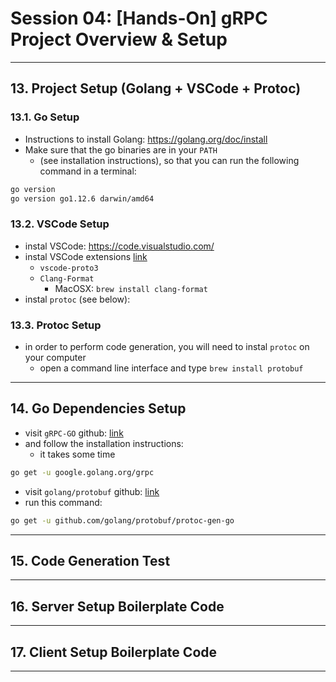 # Session 04: [Hands-On] gRPC Project Overview & Setup 

---

## 13. Project Setup (Golang + VSCode + Protoc)

### 13.1. Go Setup

* Instructions to install Golang: https://golang.org/doc/install
* Make sure that the go binaries are in your `PATH`
  * (see installation instructions), so that you can run the following command in a terminal:

```bash
go version
go version go1.12.6 darwin/amd64
```

### 13.2. VSCode Setup

* instal VSCode: https://code.visualstudio.com/
* instal VSCode extensions [link](https://code.visualstudio.com/docs/editor/extension-gallery#_browse-and-install-extensions)
  * `vscode-proto3`
  * `Clang-Format`
    * MacOSX: `brew install clang-format`
* instal `protoc` (see below):

### 13.3. Protoc Setup

* in order to perform code generation, you will need to instal `protoc` on your computer
  * open a command line interface and type `brew install protobuf`

---

## 14. Go Dependencies Setup

* visit `gRPC-GO` github: [link](https://github.com/grpc/grpc-go)
* and follow the installation instructions:
  * it takes some time

```bash
go get -u google.golang.org/grpc
```

* visit `golang/protobuf` github: [link](https://github.com/golang/protobuf)
* run this command:

```bash
go get -u github.com/golang/protobuf/protoc-gen-go
```

---

## 15. Code Generation Test

---

## 16. Server Setup Boilerplate Code

---

## 17. Client Setup Boilerplate Code

---
